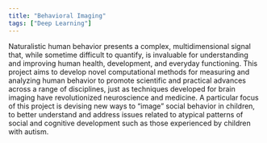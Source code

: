 ```yaml
---
title: "Behavioral Imaging"
tags: ["Deep Learning"]
---
```

Naturalistic human behavior presents a complex, multidimensional signal that, while sometime difficult to quantify, is invaluable for understanding and improving human health, development, and everyday functioning. This project aims to develop novel computational methods for measuring and analyzing human behavior to promote scientific and practical advances across a range of disciplines, just as techniques developed for brain imaging have revolutionized neuroscience and medicine. A particular focus of this project is devising new ways to “image” social behavior in children, to better understand and address issues related to atypical patterns of social and cognitive development such as those experienced by children with autism.
